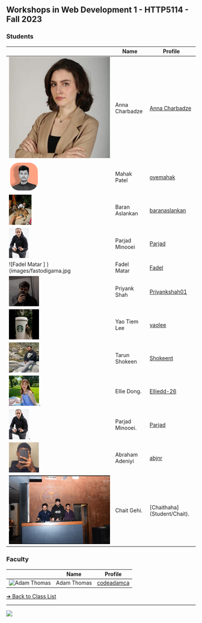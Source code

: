 <style>@import url("//readme.codeadam.ca/readme.css");</style>

## Workshops in Web Development 1 - HTTP5114 - Fall 2023

### Students

|                                              | Name             | Profile                                           |
| -------------------------------------------- | ---------------- | ------------------------------------------------- |
| ![Anna Charbadze](images/annacharbadze.jpeg) | Anna Charbadze   | [Anna Charbadze](students/annacharbadze.markdown) |
| ![Mahak Patel](images/oyemahak.png)          | Mahak Patel      | [oyemahak](students/oyemahak)                     |
| ![Baran Aslankan](images/baranaslankan.jpg)  | Baran Aslankan   | [baranaslankan](students/baranaslankan)           |
| ![Parjad Minooei](images/ParjadMinooei.jpg)  | Parjad Minooei   | [Parjad](students/parjad)                         |
| ![Fadel Matar ] )(images/fastodigama.jpg     | Fadel Matar      | [Fadel](students/fastodigama)                     |
| ![Priyank Shah](images/Priyankshah01.jpeg)   | Priyank Shah     | [Priyankshah01](students/Priyankshah01)           |
| ![yaoolee](images/yaoolee.jpg)               | Yao Tiem Lee     | [yaolee](students/yaolee)                         |
| ![Tarun Shokeen](images/shokeent.png)        | Tarun Shokeen    | [Shokeent](students/shokeent)                     |
| ![Ellie Dong](images/ellieDong.jpg).         | Ellie Dong.      | [Elliedd-26](students/Elliedd-26)                 |
| ![Parjad Minooei](images/ParjadM.jpg).       | Parjad Minooei.  | [Parjad](students/parjad)                         |
| ![abjnr](images/abjnr.png)                   | Abraham Adeniyi  | [abjnr](students/abjnr)                           |
| ![ChaitHaha](images/Chait.jpg)               | Chait Gehi.      | [Chaithaha] (Student/Chait).                      |


### Faculty

|                                       | Name        | Profile                          |
| ------------------------------------- | ----------- | -------------------------------- |
| ![Adam Thomas](images/codeadamca.png) | Adam Thomas | [codeadamca](faculty/codeadamca) |


[&#10132; Back to Class List](/)

---

<a href="https://brickmmo.com">
<img src="https://brickmmo.com/images/brickmmo-logo-horizontal.jpg" width="100">
</a>
